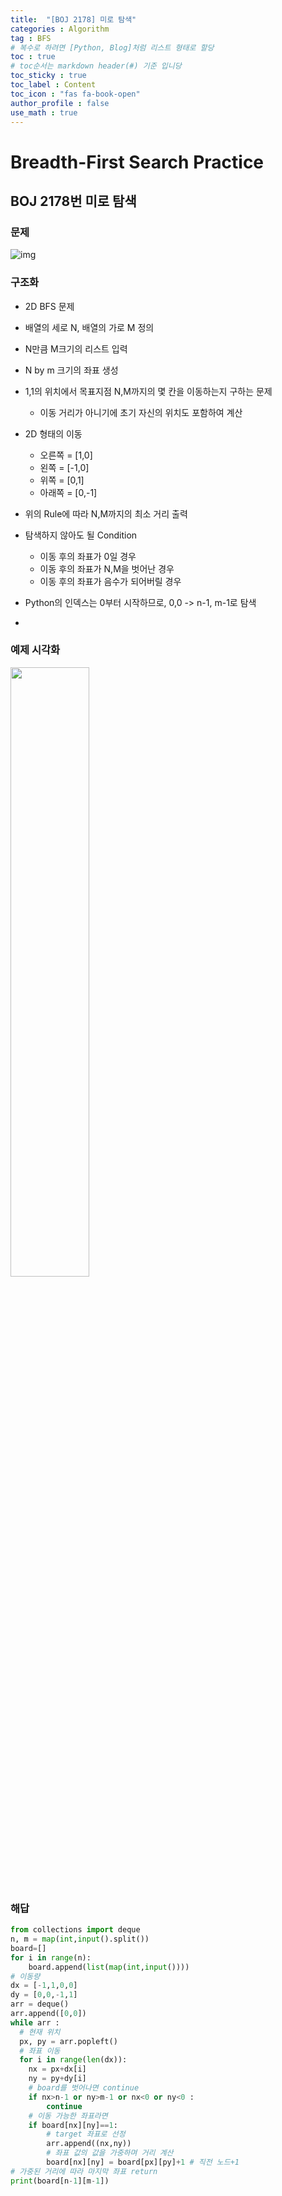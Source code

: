 ```yaml
---
title:  "[BOJ 2178] 미로 탐색"
categories : Algorithm
tag : BFS
# 복수로 하려면 [Python, Blog]처럼 리스트 형태로 할당
toc : true
# toc순서는 markdown header(#) 기준 입니당
toc_sticky : true
toc_label : Content
toc_icon : "fas fa-book-open"
author_profile : false
use_math : true
---
```


# Breadth-First Search Practice

## BOJ 2178번 미로 탐색

### 문제
![img](https://github.com/SEUNGYEOPOH/CV/assets/81912557/a56d700b-83a3-4bce-9dab-50e1a5008b68)

### 구조화
- 2D BFS 문제
- 배열의 세로 N, 배열의 가로 M 정의
- N만큼 M크기의 리스트 입력
- N by m 크기의 좌표 생성
- 1,1의 위치에서 목표지점 N,M까지의 몇 칸을 이동하는지 구하는 문제
    - 이동 거리가 아니기에 초기 자신의 위치도 포함하여 계산 
- 2D 형태의 이동
    - 오른쪽 = [1,0]
    - 왼쪽 = [-1,0]
    - 위쪽 = [0,1]
    - 아래쪽 = [0,-1]
- 위의 Rule에 따라 N,M까지의 최소 거리 출력
- 탐색하지 않아도 될 Condition
    - 이동 후의 좌표가 0일 경우 
    - 이동 후의 좌표가 N,M을 벗어난 경우
    - 이동 후의 좌표가 음수가 되어버릴 경우

- Python의 인덱스는 0부터 시작하므로, 0,0 -> n-1, m-1로 탐색
- 

### 예제 시각화
<!-- ![미로탐색](https://github.com/SEUNGYEOPOH/SEUNGYEOPOH/assets/81912557/49b53b35-9f03-4bfa-8c00-39e4a9f7b725) -->
<img src = "https://github.com/SEUNGYEOPOH/SEUNGYEOPOH/assets/81912557/49b53b35-9f03-4bfa-8c00-39e4a9f7b725" width = "50%" height = "50%" >

### 해답
```python
from collections import deque
n, m = map(int,input().split())
board=[]
for i in range(n):
    board.append(list(map(int,input())))
# 이동량
dx = [-1,1,0,0]
dy = [0,0,-1,1]
arr = deque()
arr.append([0,0])
while arr :
  # 현재 위치
  px, py = arr.popleft()
  # 좌표 이동
  for i in range(len(dx)):
    nx = px+dx[i]
    ny = py+dy[i]
    # board를 벗어나면 continue
    if nx>n-1 or ny>m-1 or nx<0 or ny<0 :
        continue
    # 이동 가능한 좌표라면
    if board[nx][ny]==1:
        # target 좌표로 선정
        arr.append((nx,ny))
        # 좌표 값의 값을 가중하며 거리 계산
        board[nx][ny] = board[px][py]+1 # 직전 노드+1
# 가중된 거리에 따라 마지막 좌표 return
print(board[n-1][m-1])
```
